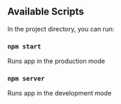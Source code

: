## Available Scripts

In the project directory, you can run:

### `npm start`

Runs app in the production mode

### `npm server`

Runs app in the development mode
